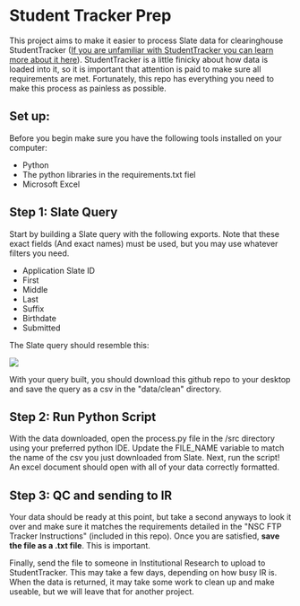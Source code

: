 # Student Tracker Prep
This project aims to make it easier to process Slate data for clearinghouse StudentTracker (<a href="https://www.studentclearinghouse.org/colleges/studenttracker/">If you are unfamiliar with StudentTracker you can learn more about it here</a>). StudentTracker is a little finicky about how data is loaded into it, so it is important that attention is paid to make sure all requirements are met. Fortunately, this repo has everything you need to make this process as painless as possible.

## Set up:
Before you begin make sure you have the following tools installed on your computer:
<ul>
  <li>Python</li>
  <li>The python libraries in the requirements.txt fiel</li>
  <li>Microsoft Excel</li>
</ul>

## Step 1: Slate Query
Start by building a Slate query with the following exports. Note that these exact fields (And exact names) must be used, but you may use whatever filters you need. 

<ul>
  <li>Application Slate ID</li>
  <li>First</li>
  <li>Middle</li>
  <li>Last</li>
  <li>Suffix</li>
  <li>Birthdate</li> 
  <li>Submitted</li>
</ul>

The Slate query should resemble this:

<img src="https://github.com/thomasandr/StudentTrackerPrep/blob/main/assets/query.jpg">

With your query built, you should download this github repo to your desktop and save the query as a csv in the "data/clean" directory.

## Step 2: Run Python Script
With the data downloaded, open the process.py file in the /src directory using your preferred python IDE. Update the FILE_NAME variable to match the name of the csv you just downloaded from Slate. Next, run the script! An excel document should open with all of your data correctly formatted.

## Step 3: QC and sending to IR
Your data should be ready at this point, but take a second anyways to look it over and make sure it matches the requirements detailed in the "NSC FTP Tracker Instructions" (included in this repo). Once you are satisfied, <b>save the file as a .txt file</b>. This is important. 

Finally, send the file to someone in Institutional Research to upload to StudentTracker. This may take a few days, depending on how busy IR is. When the data is returned, it may take some work to clean up and make useable, but we will leave that for another project.
